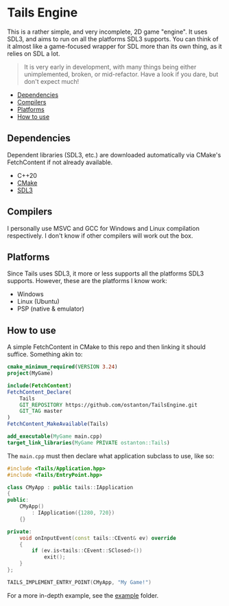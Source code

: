 # Tails Engine

This is a rather simple, and very incomplete, 2D game "engine". It uses SDL3, and aims to run on all the platforms SDL3 supports.
You can think of it almost like a game-focused wrapper for SDL more than its own thing, as it relies on SDL a lot.

>It is very early in development, with many things being either unimplemented, broken, or mid-refactor. Have a look if you dare, but don't expect much!

- [Dependencies](#dependencies)
- [Compilers](#compilers)
- [Platforms](#platforms)
- [How to use](#how-to-use)

## Dependencies

Dependent libraries (SDL3, etc.) are downloaded automatically via CMake's FetchContent if not already available.

- C++20
- [CMake](https://cmake.org/)
- [SDL3](https://libsdl.org/)

## Compilers

I personally use MSVC and GCC for Windows and Linux compilation respectively. I don't know if other compilers will work out the box.

## Platforms

Since Tails uses SDL3, it more or less supports all the platforms SDL3 supports. However, these are the platforms I know work:
- Windows
- Linux (Ubuntu)
- PSP (native & emulator)

## How to use

A simple FetchContent in CMake to this repo and then linking it should suffice. Something akin to:

```cmake
cmake_minimum_required(VERSION 3.24)
project(MyGame)

include(FetchContent)
FetchContent_Declare(
    Tails
    GIT_REPOSITORY https://github.com/ostanton/TailsEngine.git
    GIT_TAG master
)
FetchContent_MakeAvailable(Tails)

add_executable(MyGame main.cpp)
target_link_libraries(MyGame PRIVATE ostanton::Tails)
```

The `main.cpp` must then declare what application subclass to use, like so:

```cpp
#include <Tails/Application.hpp>
#include <Tails/EntryPoint.hpp>

class CMyApp : public tails::IApplication
{
public:
    CMyApp()
        : IApplication({1280, 720})
    {}

private:
    void onInputEvent(const tails::CEvent& ev) override
    {
        if (ev.is<tails::CEvent::SClosed>())
            exit();
    }
};

TAILS_IMPLEMENT_ENTRY_POINT(CMyApp, "My Game!")
```

For a more in-depth example, see the [example](example/) folder.
